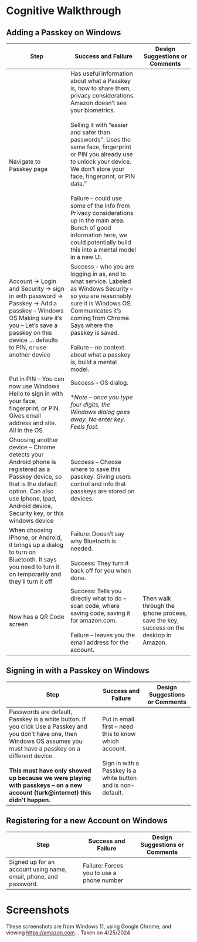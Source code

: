 # Cognitive Walkthrough

## Adding a Passkey on Windows
| Step | Success and Failure | Design Suggestions or Comments |
| ---- | ----------- | ---------- |
| Navigate to Passkey page | Has useful information about what a Passkey is, how to share them, privacy considerations. Amazon doesn’t see your biometrics.<br><br> Selling it with “easier and safer than passwords”. Uses the same face, fingerprint or PIN you already use to unlock your device. We don’t store your face, fingerprint, or PIN data.” <br><br> Failure – could use some of the info from Privacy considerations up in the main area. Bunch of good information here, we could potentially build this into a mental model in a new UI. <br> 
| Account → Login and Security → sign in with password → Passkey → Add a passkey – Windows OS Making sure it’s you – Let’s save a passkey on this device … defaults to PIN, or use another device | Success – who you are logging in as, and to what service. Labeled as Windows Security – so you are reasonably sure it is Windows OS. Communicates it’s coming from Chrome. Says where the passkey is saved.<br><br>Failure –  no context about what a passkey is, build a mental model.
| Put in PIN – You can now use Windows Hello to sign in with your face, fingerprint, or PIN. Gives email address and site. All in the OS | Success – OS dialog. <br><br> **Note – once you type four digits, the Windows dialog goes away. No enter key. Feels fast.* 
|Choosing another device – Chrome detects your Android phone is registered as a Passkey device, so that is the default option. Can also use Iphone, Ipad, Android device, Security key, or this windows device | Success – Choose where to save this passkey. Giving users control and info that passkeys are stored on devices.
|When choosing iPhone, or Android, it brings up a dialog to turn on Bluetooth. It says you need to turn it on temporarily and they’ll turn it off | Failure: Doesn’t say why Bluetooth is needed. <br><br> Success: They turn it back off for you when done.
| Now has a QR Code screen | Success: Tells you directly what to do – scan code, where saving code, saving it for amazon.com. <br><br> Failure – leaves you the email address for the account. | Then walk through the iphone process, save the key, success on the desktop in Amazon.





## Signing in with a Passkey on Windows
| Step | Success and Failure | Design Suggestions or Comments |
| ---- | ----------- | ---------- |
| Passwords are default, Passkey is a white button. If you click Use a Passkey and you don’t have one, then Windows OS assumes you must have a passkey on a different device. <br><br> **This must have only showed up because we were playing with passkeys – on a new account (turk@internet) this didn’t happen.**   | Put in email first – need this to know which account.  <br><br> Sign in with a Passkey is a white button and is non-default. 


## Registering for a new Account on Windows
| Step | Success and Failure | Design Suggestions or Comments |
| ---- | ----------- | ---------- |
|Signed up for an account using name, email, phone, and password. | Failure: Forces you to use a phone number 

# Screenshots

These screenshots are from Windows 11, using Google Chrome, and viewing https://amazon.com... Taken on 4/25/2024